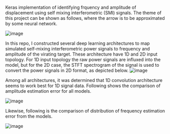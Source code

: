 
Keras implementation of identifying frquency and amplitude of displacement using self mixing interferometric (SMI) signals. The theme of this project can be shown as follows, where the arrow is to be approximated by some neural network.

![image](https://user-images.githubusercontent.com/47445756/233798112-5be89e87-1791-4380-8f43-4bbfcc18bb84.png)

In this repo, I constructed several deep learning architectures to map simulated self-mixing interferometric power signals to frequency and amplitude of the virating target. These architecture have 1D and 2D input topology. For 1D input topology the raw power signals are influxed into the model, but for the 2D case, the STFT spectrogram of the signal is used to convert the power signals in 2D format, as depicted below.
![image](https://user-images.githubusercontent.com/47445756/233847592-3d05c535-1b4e-4101-a1d2-bfa884c919d0.png)


Among all architectures, it was determined that 1D convolution architecture seems to work best for 1D signal data. Following shows the comparison of amplitude estimation error for all models.

![image](https://user-images.githubusercontent.com/47445756/233847464-360eb794-3a17-4d21-9da7-0df149946337.png)


Likewise, following is the comparison of distribution of frequency estimation error from the models.

![image](https://user-images.githubusercontent.com/47445756/233847499-7fc5dfc3-24e6-4915-afa1-68d8f72881f5.png)



